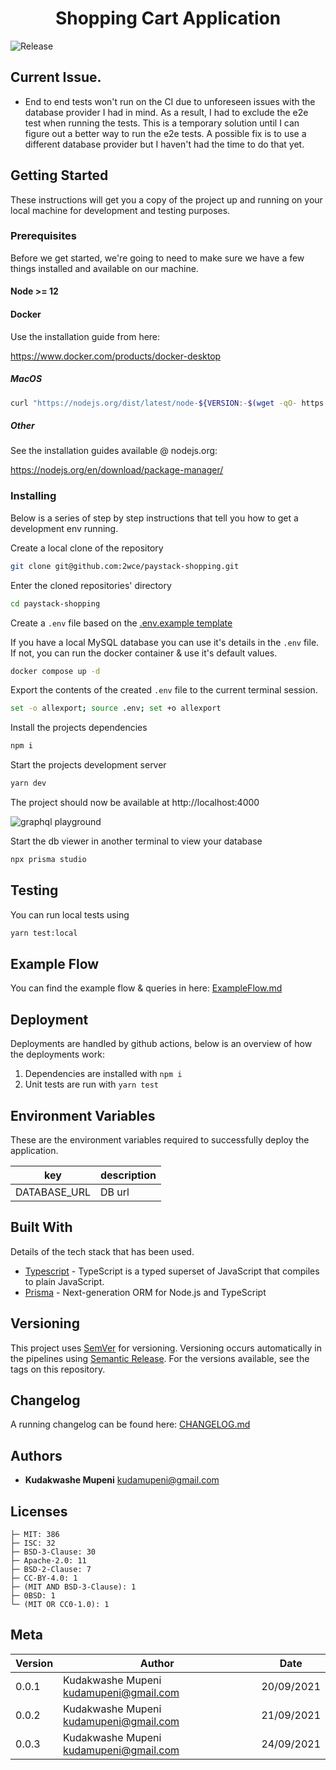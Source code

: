 <h1 align="center">
  Shopping Cart Application
</h1>

![Release](https://github.com/2wce/paystack-shopping/actions/workflows/release.yml/badge.svg)

## Current Issue.

- End to end tests won't run on the CI due to unforeseen issues with the database provider I had in mind. As a result, I had to exclude the e2e test when running the tests. This is a temporary solution until I can figure out a better way to run the e2e tests. A possible fix is to use a different database provider but I haven't had the time to do that yet.

## Getting Started

These instructions will get you a copy of the project up and running on your local machine for development and testing purposes.

### Prerequisites

Before we get started, we're going to need to make sure we have a few things installed and available on our machine.

#### Node >= 12

#### Docker

Use the installation guide from here:

https://www.docker.com/products/docker-desktop

##### MacOS

```bash
curl "https://nodejs.org/dist/latest/node-${VERSION:-$(wget -qO- https://nodejs.org/dist/latest/ | sed -nE 's|.*>node-(.*)\.pkg</a>.*|\1|p')}.pkg" > "$HOME/Downloads/node-latest.pkg" && sudo installer -store -pkg "$HOME/Downloads/node-latest.pkg" -target "/"
```

##### Other

See the installation guides available @ nodejs.org:

https://nodejs.org/en/download/package-manager/

### Installing

Below is a series of step by step instructions that tell you how to get a development env running.

Create a local clone of the repository

```bash
git clone git@github.com:2wce/paystack-shopping.git
```

Enter the cloned repositories' directory

```bash
cd paystack-shopping
```

Create a `.env` file based on the [.env.example template](.env.example)

If you have a local MySQL database you can use it's details in the `.env` file. If not, you can run the docker container & use it's default values.

```bash
docker compose up -d
```

Export the contents of the created `.env` file to the current terminal session.

```bash
set -o allexport; source .env; set +o allexport
```

Install the projects dependencies

```bash
npm i
```

Start the projects development server

```bash
yarn dev
```

The project should now be available at http://localhost:4000

![graphql playground](https://i.imgur.com/Gy9arjH.png)

Start the db viewer in another terminal to view your database

```bash
npx prisma studio
```

## Testing

You can run local tests using

```bash
yarn test:local
```

## Example Flow

You can find the example flow & queries in here: [ExampleFlow.md](ExampleFlow.md)

## Deployment

Deployments are handled by github actions, below is an overview of how the deployments work:

1. Dependencies are installed with `npm i`
2. Unit tests are run with `yarn test`

## Environment Variables

These are the environment variables required to successfully deploy the application.

| key          | description |
| ------------ | ----------- |
| DATABASE_URL | DB url      |

## Built With

Details of the tech stack that has been used.

- [Typescript](https://typescript.com/) - TypeScript is a typed superset of JavaScript that compiles to plain JavaScript.
- [Prisma](https://www.prisma.io/) - Next-generation ORM
  for Node.js and TypeScript

## Versioning

This project uses [SemVer](http://semver.org/) for versioning. Versioning occurs automatically in the pipelines using [Semantic Release](https://github.com/semantic-release/semantic-release). For the versions available, see the tags on this repository.

## Changelog

A running changelog can be found here: [CHANGELOG.md](CHANGELOG.md)

## Authors

- **Kudakwashe Mupeni** <kudamupeni@gmail.com>

## Licenses

```
├─ MIT: 386
├─ ISC: 32
├─ BSD-3-Clause: 30
├─ Apache-2.0: 11
├─ BSD-2-Clause: 7
├─ CC-BY-4.0: 1
├─ (MIT AND BSD-3-Clause): 1
├─ 0BSD: 1
└─ (MIT OR CC0-1.0): 1
```

## Meta

| Version | Author                                   | Date       |
| ------- | ---------------------------------------- | ---------- |
| 0.0.1   | Kudakwashe Mupeni <kudamupeni@gmail.com> | 20/09/2021 |
| 0.0.2   | Kudakwashe Mupeni <kudamupeni@gmail.com> | 21/09/2021 |
| 0.0.3   | Kudakwashe Mupeni <kudamupeni@gmail.com> | 24/09/2021 |
